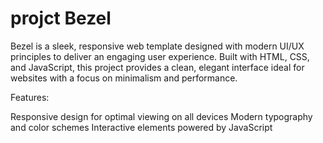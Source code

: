 # projct Bezel


Bezel is a sleek, responsive web template designed with modern UI/UX principles to deliver an engaging user experience. Built with HTML, CSS, and JavaScript, this project provides a clean, elegant interface ideal for websites with a focus on minimalism and performance.

Features:

Responsive design for optimal viewing on all devices
Modern typography and color schemes
Interactive elements powered by JavaScript

